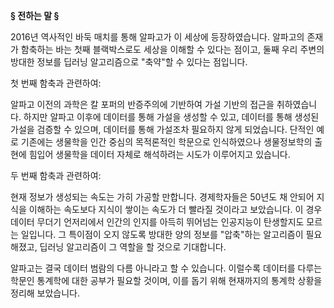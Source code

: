 **§ 전하는 말 §**

2016년 역사적인 바둑 매치를 통해 알파고가 이 세상에 등장하였습니다. 알파고의 존재가 함축하는 바는 첫째 블랙박스로도 세상을 이해할 수 있다는 점이고, 둘째 우리 주변의 방대한 정보를 딥러닝 알고리즘으로 "축약"할 수 있다는 점입니다.

첫 번째 함축과 관련하여:

알파고 이전의 과학은 칼 포퍼의 반증주의에 기반하여 가설 기반의 접근을 취하였습니다. 하지만 알파고 이후에 데이터를 통해 가설을 생성할 수 있고, 데이터를 통해 생성된 가설을 검증할 수 있으며, 데이터를 통해 가설조차 필요하지 않게 되었습니다. 단적인 예로 기존에는 생물학을 인간 중심의 목적론적인 학문으로 인식하였으나 생물정보학의 출현에 힘입어 생물학을 데이터 자체로 해석하려는 시도가 이루어지고 있습니다.

두 번째 함축과 관련하여:

현재 정보가 생성되는 속도는 가히 가공할 만합니다. 경제학자들은 50년도 채 안되어 지식을 이해하는 속도보다 지식이 쌓이는 속도가 더 빨라질 것이라고 보았습니다. 이 경우 데이터 무더기 언저리에서 인간의 인지를 아득히 뛰어넘는 인공지능이 탄생할지도 모르는 일입니다. 그 특이점이 오지 않도록 방대한 양의 정보를 "압축"하는 알고리즘이 필요해졌고, 딥러닝 알고리즘이 그 역할을 할 것으로 기대합니다.

알파고는 결국 데이터 범람의 다름 아니라고 할 수 있습니다. 이럴수록 데이터를 다루는 학문인 통계학에 대한 공부가 필요할 것이며, 이를 돕기 위해 현재까지의 통계학 상황을 정리해 보았습니다.
